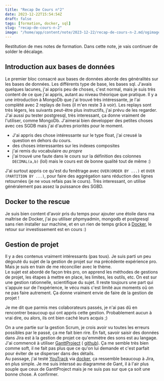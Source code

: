 ```yaml
---
title: "Recap De Cours n°2"
date: 2023-12-22T15:54:54Z
draft: false
tags: [formation, docker, sql]
slug: "recap-de-cours-n-2"
image: "/home/app/content/note/2023-12-22/recap-de-cours-n-2.md/ogimage.png"
---
```


Restitution de mes notes de formation.
Dans cette note, je vais continuer de solder le décalage.

<!--more-->

## Introduction aux bases de données

Le premier bloc consacré aux bases de données aborde des généralités sur les bases de données.  Les différents type de base, les bases sql. J'avais quelques lacunes, j'ai appris peu de choses, c'est normal,  mais je suis très content de ce que j'ai appris, autant au niveau théorique que pratique.
Il y a une introduction à MongoDb que j'ai trouvé très intéressante, je l'ai complété avec 2 replays de lives (il m'en reste 3 à voir). Les replays sont très légers, les suivants peut-être plus instructifs, j'ai prévu de les regarder.
J'ai aussi pu tester postgresql, très interessant, ça donne vraiment de l'utiliser, comme MongoDb.  J'aimerai bien developper des petites choses avec ces SGDB mais j'ai d'autres priorités pour le moment.

- J'ai appris des chose intéressante sur le type float, j'ai creusé la question en dehors du cours.
- des choses interessantes sur les indexes composites
- j'ai remis du vocabulaire _au propre_
- j'ai trouvé une faute dans le cours sur la définition des colonnes `DECIMAL(a,b)` (lol) mais le cours est de bonne qualité tout de même :)

J'ai surtout appris ce qu'est du fenêtrage avec `OVER(ORDER BY ...)` et `OVER (PARTITION BY ...)`, pour faire des aggrégation sans réduction des lignes retournées (je ne vous refais pas le cours). Très interessant, on utilise généralement pas assez la puissance des SGBD.

## Docker to the rescue

Je suis bien content d'avoir pris du temps pour ajouter une étoile dans ma maîtrise de Docker, j'ai pu utiliser phpmyadmin, mongodb et postgresql sans rien installer sur machine, et en un rien de temps grâce à [Docker](/tags/docker/), le retour sur investissement est en cours :)

## Gestion de projet

Il y a des contenus vraiment intéressants (pas tous).  Je suis parti un peu dégouté du sujet de la gestion de projet sur ma précédente expérience pro. Mais je suis en train de me réconcilier avec le thème.  
Le sujet est abordé de façon très pro, on apprend les méthodes de gestions de projet, les étapes à mettre en place, les limites, les outils, etc.  On est sur une gestion rationnelle, scientifique du sujet. Il reste toujours une part qui s'appuie sur de l'expérience, le vécu mais c'est limité aux moments oû on ne pas faire autrement.  Ça donne vraiment envie de faire de la gestion de projet !

Je me dit que parmis mes colaborateurs passés, je n'ai pas dû en rencontrer beaucoup qui ont appris cette gestion. Probablement aucun à vrai dire, ou alors, ils ont bien caché leurs acquis ;)

On a une partie sur la gestion Scrum, je crois avoir vu toutes les erreurs possibles par le passé, ça me fait bien rire. En fait, savoir saisir des données dans Jira est à la gestion de projet ce qu'emmètre des sons est au langage. 
J'ai commencé à utiliser [GanttProject](https://www.ganttprojet.biz) ( [github](https://github.com/bardsoftware/ganttproject)). Ça me semble très bien comme soft, il ne fait pas plus que ce qu'on lui demande et c'est parfait pour éviter de se disperser dans des détails.  
Au passage, j'ai testé [YouTrack](https://www.jetbrains.com/youtrack/) via [docker](https://hub.docker.com/r/jetbrains/youtrack), ça ressemble beaucoup à Jira, en plus simple. Je me suis interssé au diagramme de Gant, il à l'air plus souple que ceux de GanttProject mais je ne suis pas sur que ça soit une bonne chose. A confirmer.


